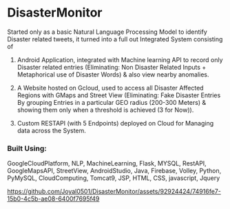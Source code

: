 # DisasterMonitor

Started only as a basic Natural Language Processing Model to identify Disaster related tweets,  it turned into a full out Integrated System consisting of

1. Android Application,  integrated with Machine learning API to record only Disaster related entries (Eliminating: Non Disaster Related Inputs + Metaphorical use of Disaster Words) & also view nearby anomalies.

2. A Website hosted on Gcloud,  used to access all Disaster Affected Regions with GMaps and Street View (Eliminating: Fake Disaster Entries By grouping Entries in a particular GEO radius (200-300 Meters) & showing them only when a threshold is achieved (3 for Now)).

3. Custom RESTAPI (with 5 Endpoints) deployed on Cloud for Managing data across the System.

### Built Using:
GoogleCloudPlatform, NLP, MachineLearning, Flask, MYSQL, RestAPI, GoogleMapsAPI, StreetView, AndroidStudio, Java, Firebase, Volley, Python, PyMySQL, CloudComputing, Tomcat9, JSP, HTML, CSS, javascript, Jquery

https://github.com/Joyal0501/DisasterMonitor/assets/92924424/74916fe7-15b0-4c5b-ae08-6400f7695f49

